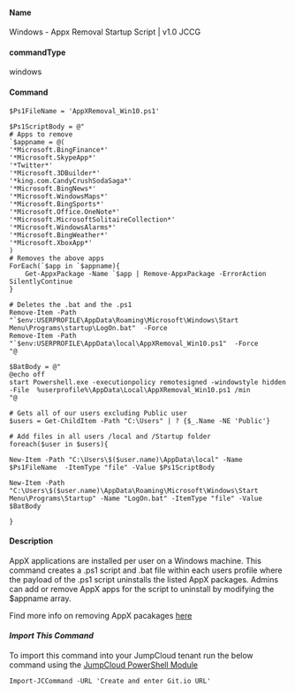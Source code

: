 #### Name

Windows - Appx Removal Startup Script | v1.0 JCCG

#### commandType

windows

#### Command

```
$Ps1FileName = 'AppXRemoval_Win10.ps1'

$Ps1ScriptBody = @"
# Apps to remove
`$appname = @(
'*Microsoft.BingFinance*'
'*Microsoft.SkypeApp*'
'*Twitter*'
'*Microsoft.3DBuilder*'
'*king.com.CandyCrushSodaSaga*'
'*Microsoft.BingNews*'
'*Microsoft.WindowsMaps*'
'*Microsoft.BingSports*'
'*Microsoft.Office.OneNote*'
'*Microsoft.MicrosoftSolitaireCollection*'
'*Microsoft.WindowsAlarms*'
'*Microsoft.BingWeather*'
'*Microsoft.XboxApp*'
)
# Removes the above apps
ForEach(`$app in `$appname){
    Get-AppxPackage -Name `$app | Remove-AppxPackage -ErrorAction SilentlyContinue
}

# Deletes the .bat and the .ps1  
Remove-Item -Path "`$env:USERPROFILE\AppData\Roaming\Microsoft\Windows\Start Menu\Programs\startup\LogOn.bat"  -Force
Remove-Item -Path "`$env:USERPROFILE\AppData\local\AppXRemoval_Win10.ps1"  -Force
"@

$BatBody = @" 
@echo off
start Powershell.exe -executionpolicy remotesigned -windowstyle hidden -File  %userprofile%\AppData\Local\AppXRemoval_Win10.ps1 /min
"@

# Gets all of our users excluding Public user
$users = Get-ChildItem -Path "C:\Users" | ? {$_.Name -NE 'Public'} 

# Add files in all users /local and /Startup folder
foreach($user in $users){

New-Item -Path "C:\Users\$($user.name)\AppData\local" -Name $Ps1FileName  -ItemType "file" -Value $Ps1ScriptBody 

New-Item -Path "C:\Users\$($user.name)\AppData\Roaming\Microsoft\Windows\Start Menu\Programs\Startup" -Name "LogOn.bat" -ItemType "file" -Value $BatBody

}
```

#### Description

AppX applications are installed per user on a Windows machine. This command creates a .ps1 script and .bat file within each users profile where the payload of the .ps1 script uninstalls the listed AppX packages. Admins can add or remove AppX apps for the script to uninstall by modifying the $appname array.

Find more info on removing AppX pacakages [here](https://www.pdq.com/blog/remove-appx-packages/#)

#### *Import This Command*

To import this command into your JumpCloud tenant run the below command using the [JumpCloud PowerShell Module](https://github.com/TheJumpCloud/support/wiki/Installing-the-JumpCloud-PowerShell-Module)

```
Import-JCCommand -URL 'Create and enter Git.io URL'
```
